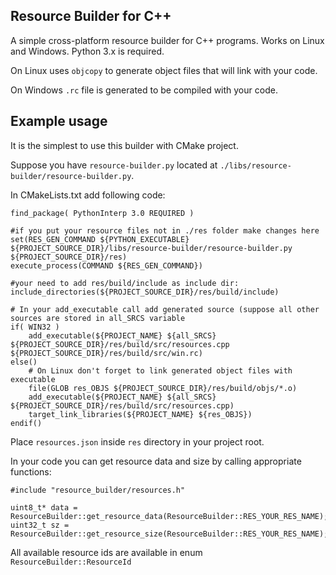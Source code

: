 Resource Builder for C++
------------------------

A simple cross-platform resource builder for C++ programs.
Works on Linux and Windows. Python 3.x is required.

On Linux uses `objcopy` to generate
object files that will link with your code.

On Windows `.rc` file is generated to be compiled with your code.


Example usage
-------------
It is the simplest to use this builder with CMake project.

Suppose you have `resource-builder.py` located at `./libs/resource-builder/resource-builder.py`.

In CMakeLists.txt add following code:

~~~
find_package( PythonInterp 3.0 REQUIRED )

#if you put your resource files not in ./res folder make changes here
set(RES_GEN_COMMAND ${PYTHON_EXECUTABLE} ${PROJECT_SOURCE_DIR}/libs/resource-builder/resource-builder.py ${PROJECT_SOURCE_DIR}/res)
execute_process(COMMAND ${RES_GEN_COMMAND})

#your need to add res/build/include as include dir:
include_directories(${PROJECT_SOURCE_DIR}/res/build/include)

# In your add_executable call add generated source (suppose all other sources are stored in all_SRCS variable
if( WIN32 )
    add_executable(${PROJECT_NAME} ${all_SRCS} ${PROJECT_SOURCE_DIR}/res/build/src/resources.cpp ${PROJECT_SOURCE_DIR}/res/build/src/win.rc)
else()
    # On Linux don't forget to link generated object files with executable
    file(GLOB res_OBJS ${PROJECT_SOURCE_DIR}/res/build/objs/*.o)
    add_executable(${PROJECT_NAME} ${all_SRCS} ${PROJECT_SOURCE_DIR}/res/build/src/resources.cpp)
    target_link_libraries(${PROJECT_NAME} ${res_OBJS})
endif()
~~~

Place `resources.json` inside `res` directory in your project root.

In your code you can get resource data and size by calling appropriate functions:
~~~
#include "resource_builder/resources.h"

uint8_t* data = ResourceBuilder::get_resource_data(ResourceBuilder::RES_YOUR_RES_NAME);
uint32_t sz = ResourceBuilder::get_resource_size(ResourceBuilder::RES_YOUR_RES_NAME);
~~~

All available resource ids are available in enum `ResourceBuilder::ResourceId`
